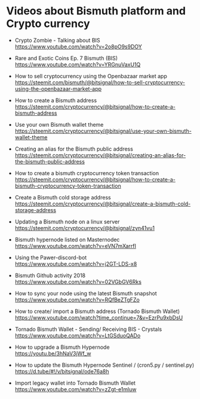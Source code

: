 # Videos about Bismuth platform and Crypto currency

* Crypto Zombie - Talking about BIS  
  https://www.youtube.com/watch?v=2o8pO9s9DOY
  
* Rare and Exotic Coins Ep. 7 Bismuth (BIS)  
  https://www.youtube.com/watch?v=YRGnuVaxU1Q

* How to sell cryptocurrency using the Openbazaar market app  
  https://steemit.com/bismuth/@bitsignal/how-to-sell-cryptocurrency-using-the-openbazaar-market-app
  
* How to create a Bismuth address  
  https://steemit.com/cryptocurrency/@bitsignal/how-to-create-a-bismuth-address

* Use your own Bismuth wallet theme  
  https://steemit.com/cryptocurrency/@bitsignal/use-your-own-bismuth-wallet-theme
  
* Creating an alias for the Bismuth public address  
  https://steemit.com/cryptocurrency/@bitsignal/creating-an-alias-for-the-bismuth-public-address
  
* How to create a bismuth cryptocurrency token transaction  
  https://steemit.com/cryptocurrency/@bitsignal/how-to-create-a-bismuth-cryptocurrency-token-transaction
  
* Create a Bismuth cold storage address  
  https://steemit.com/cryptocurrency/@bitsignal/create-a-bismuth-cold-storage-address
  
* Updating a Bismuth node on a linux server  
  https://steemit.com/cryptocurrency/@bitsignal/zyn41vu1
  
* Bismuth hypernode listed on Masternodec
  https://www.youtube.com/watch?v=eVN7mXarrfI

* Using the Pawer-discord-bot  
  https://www.youtube.com/watch?v=j2GT-LDS-x8

* Bismuth Github activity 2018  
  https://www.youtube.com/watch?v=02VGbGV6Rks

* How to sync your node using the latest Bismuth snapshot  
  https://www.youtube.com/watch?v=RQfBeZTgFZo
  
* How to create/ import a Bismuth address (Tornado Bismuth Wallet)  
  https://www.youtube.com/watch?time_continue=7&v=EzrPu9xbDsU
  
* Tornado Bismuth Wallet - Sending/ Receiving BIS - Crystals  
  https://www.youtube.com/watch?v=LtGSduoQADo
  
* How to upgrade a Bismuth Hypernode  
  https://youtu.be/3hNaV3jWf_w
  
* How to update the Bismuth Hypernode Sentinel / (cron5.py / sentinel.py)  
  https://d.tube/#!/v/bitsignal/ode76a8h
  
* Import legacy wallet into Tornado Bismuth Wallet  
  https://www.youtube.com/watch?v=zZgt-e1mluw
  
  
  
